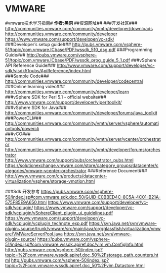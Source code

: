 VMWARE
======

#vmware技术学习指南#
**作者:黑洞**
##资源网址##
###开发社区###
  http://communities.vmware.com/community/vmtn/developer/downloads  
  http://communities.vmware.com/community/developer    
  https://www.vmware.com/support/developer/vc-sdk/   
###Developer’s setup guide###
  http://pubs.vmware.com/vsphere-51/topic/com.vmware.ICbase/PDF/wssdk_510_dsg.pdf
###Programming Guide###
  http://pubs.vmware.com/vsphere-51/topic/com.vmware.ICbase/PDF/wssdk_prog_guide_5_1.pdf
###vSphere API Reference Guide###
  http://www.vmware.com/support/developer/vc-sdk/visdk51pubs/ApiReference/index.html  
###Sample Code###
  http://communities.vmware.com/community/developer/codecentral  
###Online learning video###
  http://communities.vmware.com/community/developer/learn  
###vSphere SDK for Perl 5.1 - official website###
  http://www.vmware.com/support/developer/viperltoolkit/  
###vSphere SDK for Java###
  http://communities.vmware.com/community/developer/forums/java_toolkit  
###PowerCLI###
  http://communities.vmware.com/community/vmtn/server/vsphere/automationtools/powercli  
###vCO###
  http://communities.vmware.com/community/vmtn/server/vcenter/orchestrator  
  http://communities.vmware.com/community/vmtn/developer/forums/orchestrator  
  http://www.vmware.com/support/pubs/orchestrator_pubs.html  
  https://solutionexchange.vmware.com/store/category_groups/datacenter/categories/vmware-vcenter-orchestrator 
###Reference Document###
  http://www.vmware.com/cn/products/datacenter-virtualization/vsphere/storage-vmotion.html

###Sdk 开发参考
  https://pubs.vmware.com/vsphere-50/index.jsp#com.vmware.sdk.doc_50/GUID-E0BBED4C-8C5A-4C01-B21A-575F85E9A650.html
  https://www.vmware.com/support/developer/vc-sdk/vcplugin/
  https://www.vmware.com/support/developer/vc-sdk/vcplugin/vSphereClient_plugin_ui_guidelines.pdf
  https://www.vmware.com/support/developer/vc-sdk/vcplugin/vcplugin_technote_exp.pdf
  https://svn.java.net/svn/vmware-plugin~source/trunk/vmware/src/main/java/org/glassfish/virtualization/vmware/VMWareServerPool.java
  https://svn.java.net/svn/vmware-plugin~source/
  https://pubs.vmware.com/vsphere-51/index.jsp#com.vmware.wssdk.apiref.doc/vim.vm.ConfigInfo.html
  http://pubs.vmware.com/vsphere-50/index.jsp?topic=%2Fcom.vmware.wssdk.apiref.doc_50%2Fstorage_path_counters.html
  http://pubs.vmware.com/vsphere-50/index.jsp?topic=%2Fcom.vmware.wssdk.apiref.doc_50%2Fvim.Datastore.html
